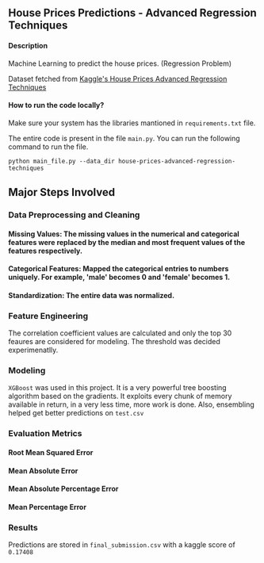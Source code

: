 ## House Prices Predictions - Advanced Regression Techniques


#### Description

Machine Learning to predict the house prices. (Regression Problem)

Dataset fetched from [Kaggle's House Prices Advanced Regression Techniques](https://www.kaggle.com/c/house-prices-advanced-regression-techniques/)


#### How to run the code locally?

Make sure your system has the libraries mantioned in `requirements.txt` file.

The entire code is present in the file `main.py`. You can run the following command to run the file.

```
python main_file.py --data_dir house-prices-advanced-regression-techniques
```


## Major Steps Involved


### Data Preprocessing and Cleaning

#### Missing Values: The missing values in the numerical and categorical features were replaced by the median and most frequent values of the features respectively.

#### Categorical Features: Mapped the categorical entries to numbers uniquely. For example, 'male' becomes 0 and 'female' becomes 1.

#### Standardization: The entire data was normalized.


### Feature Engineering

The correlation coefficient values are calculated and only the top 30 feaures are considered for modeling. The threshold was decided experimenatlly.


### Modeling

`XGBoost` was used in this project. It is a very powerful tree boosting algorithm based on the gradients. It exploits every chunk of memory available in return, in a very less time, more work is done. Also, ensembling helped get better predictions on `test.csv`


### Evaluation Metrics

#### Root Mean Squared Error
#### Mean Absolute Error
#### Mean Absolute Percentage Error
#### Mean Percentage Error


### Results

Predictions are stored in `final_submission.csv` with a kaggle score of `0.17408`

